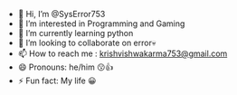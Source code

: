 - 👋 Hi, I’m @SysError753
- 👀 I’m interested in Programming and Gaming
- 🌱 I’m currently learning python
- 💞️ I’m looking to collaborate on error💀
- 📫 How to reach me : krishvishwakarma753@gmail.com
- 😄 Pronouns: he/him 😗👍
- ⚡ Fun fact: My life 😀

<!---
SysError753/SysError753 is a ✨ special ✨ repository because its `README.md` (this file) appears on your GitHub profile.
You can click the Preview link to take a look at your changes.
--->

